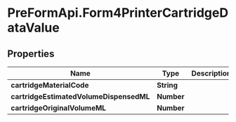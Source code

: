 # PreFormApi.Form4PrinterCartridgeDataValue

## Properties

Name | Type | Description | Notes
------------ | ------------- | ------------- | -------------
**cartridgeMaterialCode** | **String** |  | 
**cartridgeEstimatedVolumeDispensedML** | **Number** |  | 
**cartridgeOriginalVolumeML** | **Number** |  | 


